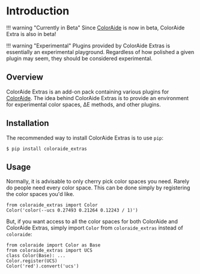 # Introduction

!!! warning "Currently in Beta"
    Since [ColorAide](https://github.com/facelessuser/coloraide) is now in beta, ColorAide Extra is also in beta!

!!! warning "Experimental"
    Plugins provided by ColorAide Extras is essentially an experimental playground. Regardless of how polished a given
    plugin may seem, they should be considered experimental.

## Overview

ColorAide Extras is an add-on pack containing various plugins for [ColorAide](https://github.com/facelessuser/coloraide).
The idea behind ColorAide Extras is to provide an environment for experimental color spaces, ∆E methods, and other
plugins.

## Installation

The recommended way to install ColorAide Extras is to use `pip`:

```console
$ pip install coloraide_extras
```

## Usage

Normally, it is advisable to only cherry pick color spaces you need. Rarely do people need every color space. This can
be done simply by registering the color spaces you'd like.

```playground
from coloraide_extras import Color
Color('color(--ucs 0.27493 0.21264 0.12243 / 1)')
```

But, if you want access to all the color spaces for both ColorAide and ColorAide Extras, simply import `Color` from
`coloraide_extras` instead of `coloraide`:

```playground
from coloraide import Color as Base
from coloraide_extras import UCS
class Color(Base): ...
Color.register(UCS)
Color('red').convert('ucs')
```
